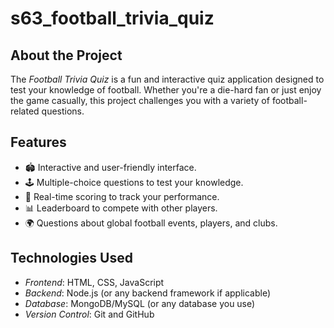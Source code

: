 # s63_football_trivia_quiz
## About the Project
The *Football Trivia Quiz* is a fun and interactive quiz application designed to test your knowledge of football. Whether you're a die-hard fan or just enjoy the game casually, this project challenges you with a variety of football-related questions.

## Features
- 🏟 Interactive and user-friendly interface.
- 🕹 Multiple-choice questions to test your knowledge.
- 🔄 Real-time scoring to track your performance.
- 📊 Leaderboard to compete with other players.
- 🌍 Questions about global football events, players, and clubs.

## Technologies Used
- *Frontend*: HTML, CSS, JavaScript
- *Backend*: Node.js (or any backend framework if applicable)
- *Database*: MongoDB/MySQL (or any database you use)
- *Version Control*: Git and GitHub